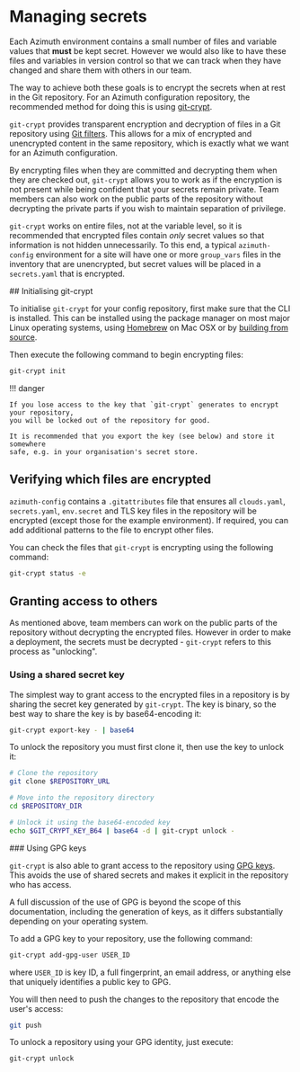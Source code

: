 # Managing secrets

Each Azimuth environment contains a small number of files and variable values that
**must** be kept secret. However we would also like to have these files and variables
in version control so that we can track when they have changed and share them with
others in our team.

The way to achieve both these goals is to encrypt the secrets when at rest in the
Git repository. For an Azimuth configuration repository, the recommended method for
doing this is using [git-crypt](https://github.com/AGWA/git-crypt).

`git-crypt` provides transparent encryption and decryption of files in a Git repository
using [Git filters](https://git-scm.com/book/en/v2/Customizing-Git-Git-Attributes). This
allows for a mix of encrypted and unencrypted content in the same repository, which is
exactly what we want for an Azimuth configuration.

By encrypting files when they are committed and decrypting them when they are checked
out, `git-crypt` allows you to work as if the encryption is not present while being
confident that your secrets remain private. Team members can also work on the public
parts of the repository without decrypting the private parts if you wish to maintain
separation of privilege.

`git-crypt` works on entire files, not at the variable level, so it is recommended
that encrypted files contain *only* secret values so that information is not hidden
unnecessarily. To this end, a typical `azimuth-config` environment for a site will
have one or more `group_vars` files in the inventory that are unencrypted, but
secret values will be placed in a `secrets.yaml` that is encrypted.

## Initialising git-crypt

To initialise `git-crypt` for your config repository, first make sure that the CLI
is installed. This can be installed using the package manager on most major Linux
operating systems, using [Homebrew](https://brew.sh/) on Mac OSX or by
[building from source](https://github.com/AGWA/git-crypt/blob/master/INSTALL.md).

Then execute the following command to begin encrypting files:

```sh
git-crypt init
```

!!! danger

    If you lose access to the key that `git-crypt` generates to encrypt your repository,
    you will be locked out of the repository for good.

    It is recommended that you export the key (see below) and store it somewhere
    safe, e.g. in your organisation's secret store.

## Verifying which files are encrypted

`azimuth-config` contains a `.gitattributes` file that ensures all `clouds.yaml`,
`secrets.yaml`, `env.secret` and TLS key files in the repository will be encrypted (except those
for the example environment). If required, you can add additional patterns to the
file to encrypt other files.

You can check the files that `git-crypt` is encrypting using the following command:

```sh
git-crypt status -e
```

## Granting access to others

As mentioned above, team members can work on the public parts of the repository
without decrypting the encrypted files. However in order to make a deployment, the
secrets must be decrypted - `git-crypt` refers to this process as "unlocking".

### Using a shared secret key

The simplest way to grant access to the encrypted files in a repository is by sharing
the secret key generated by `git-crypt`. The key is binary, so the best way to share
the key is by base64-encoding it:

```sh
git-crypt export-key - | base64
```

To unlock the repository you must first clone it, then use the key to unlock it:

```sh
# Clone the repository
git clone $REPOSITORY_URL

# Move into the repository directory
cd $REPOSITORY_DIR

# Unlock it using the base64-encoded key
echo $GIT_CRYPT_KEY_B64 | base64 -d | git-crypt unlock -
```

### Using GPG keys

`git-crypt` is also able to grant access to the repository using
[GPG keys](https://www.gnupg.org/). This avoids the use of shared secrets and makes it
explicit in the repository who has access.

A full discussion of the use of GPG is beyond the scope of this documentation, including
the generation of keys, as it differs substantially depending on your operating system.

To add a GPG key to your repository, use the following command:

```sh
git-crypt add-gpg-user USER_ID
```

where `USER_ID` is key ID, a full fingerprint, an email address, or anything else that
uniquely identifies a public key to GPG.

You will then need to push the changes to the repository that encode the user's access:

```sh
git push
```

To unlock a repository using your GPG identity, just execute:

```sh
git-crypt unlock
```
